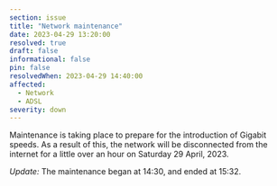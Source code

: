 ```yaml
---
section: issue
title: "Network maintenance"
date: 2023-04-29 13:20:00
resolved: true
draft: false
informational: false
pin: false
resolvedWhen: 2023-04-29 14:40:00
affected:
  - Network
  - ADSL
severity: down
---
```



Maintenance is taking place to prepare for the introduction of Gigabit speeds.
A﻿s a result of this, the network will be disconnected from the internet for a little over an hour on Saturday 29 April, 2023.



*U﻿pdate:* T﻿he maintenance began at 14:30, and ended at 15:32.
